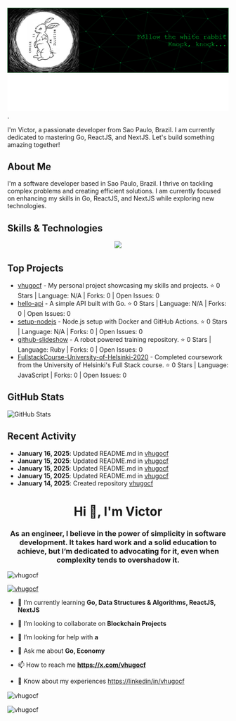 
![Header](./github-header-image.png)
![Image alt text](./hello.svg).

I'm Victor, a passionate developer from Sao Paulo, Brazil. I am currently dedicated to mastering Go, ReactJS, and NextJS. Let's build something amazing together!

## About Me

I'm a software developer based in Sao Paulo, Brazil. I thrive on tackling complex problems and creating efficient solutions. I am currently focused on enhancing my skills in Go, ReactJS, and NextJS while exploring new technologies.

## Skills & Technologies

<p align="center">
  <a href="https://skillicons.dev">
    <img src="https://skillicons.dev/icons?i=go,react,next,nodejs,typescript,bash,docker,linux,git,postgresql,mongodb" />
  </a>
</p>


## Top Projects

- [vhugocf](https://github.com/vhugocf/vhugocf) - My personal project showcasing my skills and projects. ⭐ 0 Stars | Language: N/A | Forks: 0 | Open Issues: 0
- [hello-api](https://github.com/vhugocf/hello-api) - A simple API built with Go. ⭐ 0 Stars | Language: N/A | Forks: 0 | Open Issues: 0
- [setup-nodejs](https://github.com/vhugocf/setup-nodejs) - Node.js setup with Docker and GitHub Actions. ⭐ 0 Stars | Language: N/A | Forks: 0 | Open Issues: 0
- [github-slideshow](https://github.com/vhugocf/github-slideshow) - A robot powered training repository. ⭐ 0 Stars | Language: Ruby | Forks: 0 | Open Issues: 0
- [FullstackCourse-University-of-Helsinki-2020](https://github.com/vhugocf/FullstackCourse-University-of-Helsinki-2020) - Completed coursework from the University of Helsinki's Full Stack course. ⭐ 0 Stars | Language: JavaScript | Forks: 0 | Open Issues: 0

## GitHub Stats

![GitHub Stats](https://github-readme-stats.vercel.app/api?username=vhugocf&show_icons=true&count_private=true&theme=radical)

## Recent Activity

- **January 16, 2025**: Updated README.md in [vhugocf](https://github.com/vhugocf/vhugocf)  
- **January 15, 2025**: Updated README.md in [vhugocf](https://github.com/vhugocf/vhugocf)  
- **January 15, 2025**: Updated README.md in [vhugocf](https://github.com/vhugocf/vhugocf)  
- **January 15, 2025**: Updated README.md in [vhugocf](https://github.com/vhugocf/vhugocf)  
- **January 14, 2025**: Created repository [vhugocf](https://github.com/vhugocf/vhugocf)



<h1 align="center">Hi 👋, I'm Victor</h1>
<h3 align="center">As an engineer, I believe in the power of simplicity in software development. It takes hard work and a solid education to achieve, but I’m dedicated to advocating for it, even when complexity tends to overshadow it.</h3>

<p align="left"> <img src="https://komarev.com/ghpvc/?username=vhugocf&label=Profile%20views&color=0e75b6&style=flat" alt="vhugocf" /> </p>

<p align="left"> <a href="https://twitter.com/vhugocf" target="blank"><img src="https://img.shields.io/twitter/follow/vhugocf?logo=twitter&style=for-the-badge" alt="vhugocf" /></a> </p>

- 🌱 I’m currently learning **Go, Data Structures & Algorithms, ReactJS, NextJS**

- 👯 I’m looking to collaborate on **Blockchain Projects**

- 🤝 I’m looking for help with **a**

- 💬 Ask me about **Go, Economy**

- 📫 How to reach me **https://x.com/vhugocf**

- 📄 Know about my experiences [https://linkedin/in/vhugocf](https://linkedin/in/vhugocf)





<p><img align="center" src="https://github-readme-stats.vercel.app/api/top-langs?username=vhugocf&show_icons=true&locale=en&layout=compact" alt="vhugocf" /></p>

<p><img align="center" src="https://github-readme-streak-stats.herokuapp.com/?user=vhugocf&" alt="vhugocf" /></p>
<!--
**vhugocf/vhugocf** is a ✨ _special_ ✨ repository because its `README.md` (this file) appears on your GitHub profile.
-->

